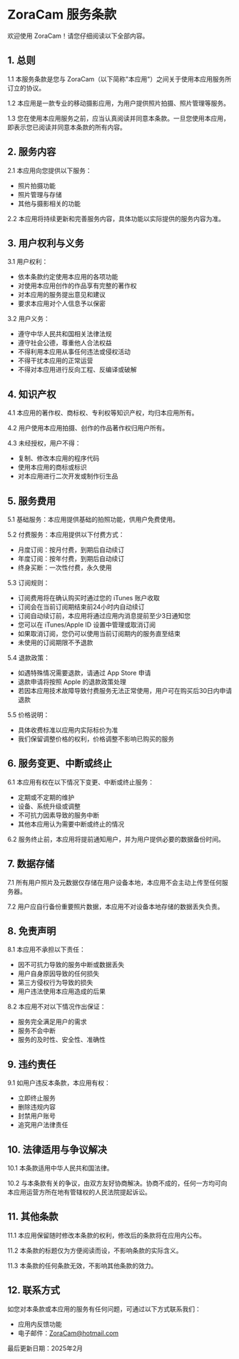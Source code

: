 # ZoraCam 服务条款

欢迎使用 ZoraCam！请您仔细阅读以下全部内容。

## 1. 总则

1.1 本服务条款是您与 ZoraCam（以下简称"本应用"）之间关于使用本应用服务所订立的协议。

1.2 本应用是一款专业的移动摄影应用，为用户提供照片拍摄、照片管理等服务。

1.3 您在使用本应用服务之前，应当认真阅读并同意本条款。一旦您使用本应用，即表示您已阅读并同意本条款的所有内容。

## 2. 服务内容

2.1 本应用向您提供以下服务：
- 照片拍摄功能
- 照片管理与存储
- 其他与摄影相关的功能

2.2 本应用将持续更新和完善服务内容，具体功能以实际提供的服务内容为准。

## 3. 用户权利与义务

3.1 用户权利：
- 依本条款约定使用本应用的各项功能
- 对使用本应用创作的作品享有完整的著作权
- 对本应用的服务提出意见和建议
- 要求本应用对个人信息予以保密

3.2 用户义务：
- 遵守中华人民共和国相关法律法规
- 遵守社会公德，尊重他人合法权益
- 不得利用本应用从事任何违法或侵权活动
- 不得干扰本应用的正常运营
- 不得对本应用进行反向工程、反编译或破解

## 4. 知识产权

4.1 本应用的著作权、商标权、专利权等知识产权，均归本应用所有。

4.2 用户使用本应用拍摄、创作的作品著作权归用户所有。

4.3 未经授权，用户不得：
- 复制、修改本应用的程序代码
- 使用本应用的商标或标识
- 对本应用进行二次开发或制作衍生品

## 5. 服务费用

5.1 基础服务：本应用提供基础的拍照功能，供用户免费使用。

5.2 付费服务：本应用提供以下付费方式：
- 月度订阅：按月付费，到期后自动续订
- 年度订阅：按年付费，到期后自动续订
- 终身买断：一次性付费，永久使用

5.3 订阅规则：
- 订阅费用将在确认购买时通过您的 iTunes 账户收取
- 订阅会在当前订阅期结束前24小时内自动续订
- 订阅自动续订前，本应用将通过应用内消息提前至少3日通知您
- 您可以在 iTunes/Apple ID 设置中管理或取消订阅
- 如果取消订阅，您仍可以使用当前订阅期内的服务直至结束
- 未使用的订阅期限不予退款

5.4 退款政策：
- 如遇特殊情况需要退款，请通过 App Store 申请
- 退款申请将按照 Apple 的退款政策处理
- 若因本应用技术故障导致付费服务无法正常使用，用户可在购买后30日内申请退款

5.5 价格说明：
- 具体收费标准以应用内实际标价为准
- 我们保留调整价格的权利，价格调整不影响已购买的服务

## 6. 服务变更、中断或终止

6.1 本应用有权在以下情况下变更、中断或终止服务：
- 定期或不定期的维护
- 设备、系统升级或调整
- 不可抗力因素导致的服务中断
- 其他本应用认为需要中断或终止的情况

6.2 服务终止前，本应用将提前通知用户，并为用户提供必要的数据备份时间。

## 7. 数据存储

7.1 所有用户照片及元数据仅存储在用户设备本地，本应用不会主动上传至任何服务器。

7.2 用户应自行备份重要照片数据，本应用不对设备本地存储的数据丢失负责。

## 8. 免责声明

8.1 本应用不承担以下责任：
- 因不可抗力导致的服务中断或数据丢失
- 用户自身原因导致的任何损失
- 第三方侵权行为导致的损失
- 用户违法使用本应用造成的后果

8.2 本应用不对以下情况作出保证：
- 服务完全满足用户的需求
- 服务不会中断
- 服务的及时性、安全性、准确性

## 9. 违约责任

9.1 如用户违反本条款，本应用有权：
- 立即终止服务
- 删除违规内容
- 封禁用户账号
- 追究用户法律责任

## 10. 法律适用与争议解决

10.1 本条款适用中华人民共和国法律。

10.2 与本条款有关的争议，由双方友好协商解决。协商不成的，任何一方均可向本应用运营方所在地有管辖权的人民法院提起诉讼。

## 11. 其他条款

11.1 本应用保留随时修改本条款的权利，修改后的条款将在应用内公布。

11.2 本条款的标题仅为方便阅读而设，不影响条款的实际含义。

11.3 本条款的任何条款无效，不影响其他条款的效力。

## 12. 联系方式

如您对本条款或本应用的服务有任何问题，可通过以下方式联系我们：
- 应用内反馈功能
- 电子邮件：ZoraCam@hotmail.com

最后更新日期：2025年2月
